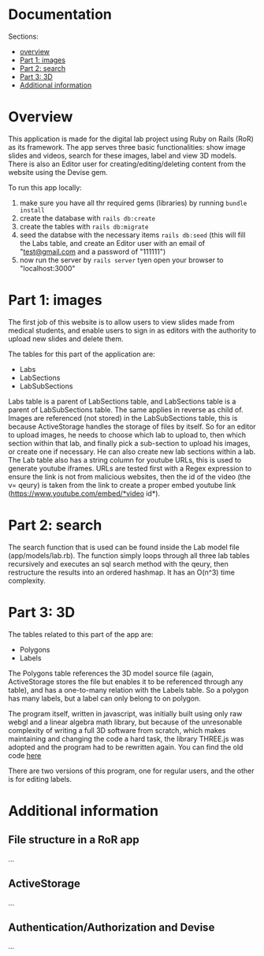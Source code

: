 # Documentation
 Sections:
- [overview](#overview)
- [Part 1: images](#part-1-images)
- [Part 2: search](#part-2-search)
- [Part 3: 3D](#part-3-3d)
- [Additional information](#additional-information)

# Overview
This application is made for the digital lab project using Ruby on Rails (RoR) as its framework. The app serves three basic functionalities: show image slides and videos, search for these images, label and view 3D models. There is also an Editor user for creating/editing/deleting content from the website using the Devise gem.

To run this app locally:
1. make sure you have all thr required gems (libraries) by running `bundle install`
2. create the database with `rails db:create`
3. create the tables with `rails db:migrate`
4. seed the databse with the necessary items `rails db:seed` (this will fill the Labs table, and create an Editor user with an email of "test@gmail.com and a password of "111111")
5. now run the server by `rails server` tyen open your browser to "localhost:3000"


# Part 1: images
The first job of this website is to allow users to view slides made from medical students, and enable users to sign in as editors with the authority to upload new slides and delete them. 

The tables for this part of the application are:
- Labs
- LabSections
- LabSubSections

Labs table is a parent of LabSections table, and LabSections table is a parent of LabSubSections table. The same applies in reverse as child of. Images are referenced (not stored) in the LabSubSections table, this is because ActiveStorage handles the storage of files by itself. So for an editor to upload images, he needs to choose which lab to upload to, then which section within that lab, and finally pick a sub-section to upload his images, or create one if necessary. He can also create new lab sections within a lab.
The Lab table also has a string column for youtube URLs, this is used to generate youtube iframes. URLs are tested first with a Regex expression to ensure the link is not from malicious websites, then the id of the video (the v= qeury) is taken from the link to create a proper embed youtube link (https://www.youtube.com/embed/*video id*).


# Part 2: search
The search function that is used can be found inside the Lab model file (app/models/lab.rb). The function simply loops through  all three lab tables recursively and executes an sql search method with the qeury, then restructure the results into an ordered hashmap. It has an O(n^3) time complexity.


# Part 3: 3D
The tables related to this part of the app are:
- Polygons
- Labels

The Polygons table references the 3D model source file (again, ActiveStorage stores the file but enables it to be referenced through any table), and has a one-to-many relation with the Labels table. So a polygon has many labels, but a label can only belong to on polygon.

The program itself, written in javascript, was initially built using only raw webgl and a linear algebra math library, but because of the unresonable complexity of writing a full 3D software from scratch, which makes maintaining and changing the code a hard task, the library THREE.js was adopted and the program had to be rewritten again. You can find the old code [here](https://github.com/A4HM/brain-js)

There are two versions of this program, one for regular users, and the other is for editing labels.

# Additional information
## File structure in a RoR app
...

## ActiveStorage
...

## Authentication/Authorization and Devise
...
